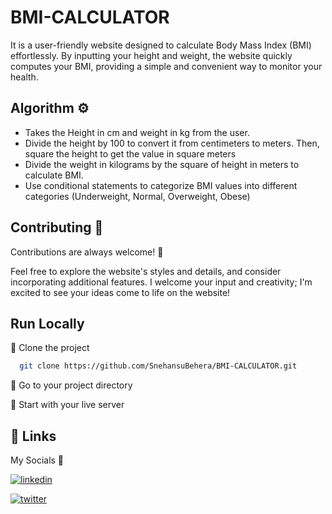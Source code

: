
# BMI-CALCULATOR

It is a user-friendly website designed to calculate Body Mass Index (BMI) effortlessly. By inputting your height and weight, the website quickly computes your BMI, providing a simple and convenient way to monitor your health.


## Algorithm ⚙️

- Takes the Height in cm and weight in kg from the user.
- Divide the height by 100 to convert it from centimeters to meters. Then, square the height to get the value in square meters
- Divide the weight in kilograms by the square of height in meters to calculate BMI.
- Use conditional statements to categorize BMI values into different categories (Underweight, Normal, Overweight, Obese)


## Contributing 🔧

Contributions are always welcome! 🙂

Feel free to explore the website's styles and details, and consider incorporating additional features. I welcome your input and creativity; I'm excited to see your ideas come to life on the website!


## Run Locally

🎉 Clone the project

```bash
  git clone https://github.com/SnehansuBehera/BMI-CALCULATOR.git
```

🎉 Go to your project directory


🎉 Start with your live server




## 🔗 Links

My Socials 🎯

[![linkedin](https://img.shields.io/badge/linkedin-0A66C2?style=for-the-badge&logo=linkedin&logoColor=white)](https://www.linkedin.com/in/snehansu-behera-314b17258/)

[![twitter](https://img.shields.io/badge/twitter-1DA1F2?style=for-the-badge&logo=twitter&logoColor=white)](https://twitter.com/SnehansuBehera1)

